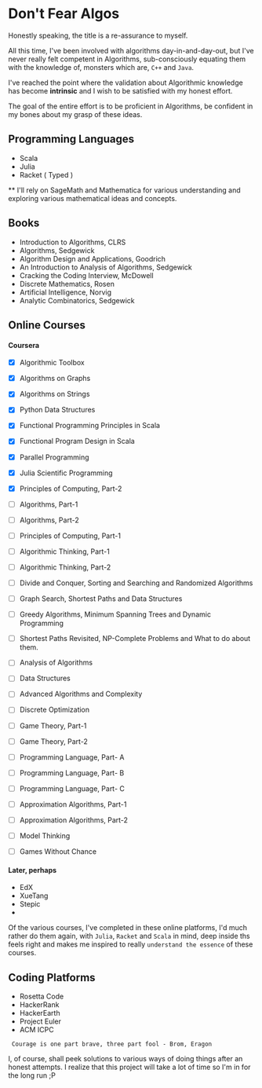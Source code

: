# Don't Fear Algos


Honestly speaking, the title is a re-assurance to myself.

All this time, I've been involved with algorithms day-in-and-day-out, but I've never really felt competent in Algorithms, sub-consciously equating them with the knowledge of, monsters which are, `C++` and `Java`.

I've reached the point where the validation about Algorithmic knowledge has become **intrinsic** and I wish to be satisfied with my honest effort.

The goal of the entire effort is to be proficient in Algorithms, be confident in my bones about my grasp of these ideas. 

## Programming Languages
- Scala
- Julia
- Racket ( Typed )


** I'll rely on SageMath and Mathematica for various understanding and exploring various mathematical ideas and concepts.

## Books 

- Introduction to Algorithms, CLRS
- Algorithms, Sedgewick
- Algorithm Design and Applications, Goodrich
- An Introduction to Analysis of Algorithms, Sedgewick
- Cracking the Coding Interview, McDowell
- Discrete Mathematics, Rosen
- Artificial Intelligence, Norvig
- Analytic Combinatorics, Sedgewick


## Online Courses
#### Coursera
- [x] Algorithmic Toolbox
- [x] Algorithms on Graphs
- [x] Algorithms on Strings
- [x] Python Data Structures
- [x] Functional Programming Principles in Scala
- [x] Functional Program Design in Scala
- [x] Parallel Programming
- [x] Julia Scientific Programming
- [x] Principles of Computing, Part-2

- [ ] Algorithms, Part-1
- [ ] Algorithms, Part-2
- [ ] Principles of Computing, Part-1
- [ ] Algorithmic Thinking, Part-1
- [ ] Algorithmic Thinking, Part-2
- [ ] Divide and Conquer, Sorting and Searching and Randomized Algorithms
- [ ] Graph Search, Shortest Paths and Data Structures
- [ ] Greedy Algorithms, Minimum Spanning Trees and Dynamic Programming
- [ ] Shortest Paths Revisited, NP-Complete Problems and What to do about them.
- [ ] Analysis of Algorithms
- [ ] Data Structures
- [ ] Advanced Algorithms and Complexity
- [ ] Discrete Optimization
- [ ] Game Theory, Part-1
- [ ] Game Theory, Part-2
- [ ] Programming Language, Part- A
- [ ] Programming Language, Part- B
- [ ] Programming Language, Part- C
- [ ] Approximation Algorithms, Part-1
- [ ] Approximation Algorithms, Part-2
- [ ] Model Thinking
- [ ] Games Without Chance



#### Later, perhaps
- EdX
- XueTang
- Stepic
- 


Of the various courses, I've completed in these online platforms, I'd much rather do them again, with `Julia`, `Racket` and `Scala` in mind, deep inside ths feels right and makes me inspired to really `understand the essence` of these courses.

## Coding Platforms
- Rosetta Code
- HackerRank
- HackerEarth
- Project Euler
- ACM ICPC

```
 Courage is one part brave, three part fool - Brom, Eragon
```


 I, of course, shall peek solutions to various ways of doing things after an honest attempts. I realize that this project will take a lot of time so I'm in for the long run ;P


